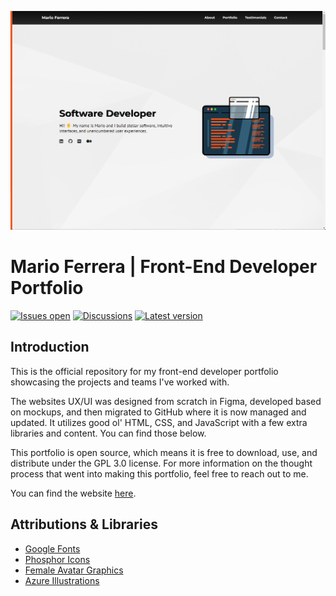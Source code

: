 ![hero image](/images/Website_Cover.png "cover preview for website")

<h1 style="text-align: left"> Mario Ferrera | Front-End Developer Portfolio </h1>

<a href="https://github.com/Aedrus/webflow-portfolio-site/issues?style=for-the-badge"><img alt="Issues open" src="https://img.shields.io/github/issues-raw/Aedrus/json-viewer?style=for-the-badge" height="22"/></a>
<a href="https://github.com/Aedrus/webflow-portfolio-site/issues"><img alt="Discussions" src="https://img.shields.io/github/discussions/Aedrus/json-viewer?style=for-the-badge" height="22"/></a>
<a href="https://github.com/Aedrus/webflow-portfolio-site/blob/master/LICENSE"><img alt="Latest version" src="https://img.shields.io/github/license/Aedrus/json-viewer?style=for-the-badge" height="22"/></a>

## Introduction
This is the official repository for my front-end developer portfolio showcasing the projects and teams I've worked with. 

The websites UX/UI was designed from scratch in Figma, developed based on mockups, and then migrated to GitHub where it is now managed and updated. It utilizes good ol' HTML, CSS, and JavaScript with a few extra libraries and content. You can find those below.

This portfolio is open source, which means it is free to download, use, and distribute under the GPL 3.0 license. For more information on the thought process that went into making this portfolio, feel free to reach out to me.

You can find the website [here](https://marioferrera.com).

## Attributions & Libraries
- [Google Fonts](https://fonts.google.com/)
- [Phosphor Icons](https://github.com/phosphor-icons/homepage#phosphor-icons)
- [Female Avatar Graphics](https://www.iconfinder.com/roundicons)
- [Azure Illustrations](https://dribbble.com/roundicons)
